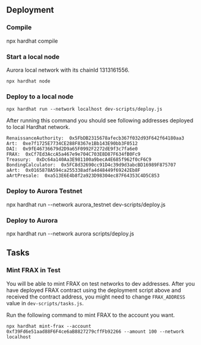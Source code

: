 ## Deployment

### Compile
npx hardhat compile

### Start a local node
Aurora local network with its chainId 1313161556.
```
npx hardhat node
```

### Deploy to a local node
```
npx hardhat run --network localhost dev-scripts/deploy.js
```

After running this command you should see following addresses deployed to local Hardhat network.

```
RenaissanceAuthority:  0x5FbDB2315678afecb367f032d93F642f64180aa3
Art:  0xe7f1725E7734CE288F8367e1Bb143E90bb3F0512
DAI:  0x9fE46736679d2D9a65F0992F2272dE9f3c7fa6e0
FRAX:  0xCf7Ed3AccA5a467e9e704C703E8D87F634fB0Fc9
Treasury:  0xDc64a140Aa3E981100a9becA4E685f962f0cF6C9
BondingCalculator:  0x5FC8d32690cc91D4c39d9d3abcBD16989F875707
aArt:  0x0165878A594ca255338adfa4d48449f69242Eb8F
aArtPresale:  0xa513E6E4b8f2a923D98304ec87F64353C4D5C853
```

### Deploy to Aurora Testnet
npx hardhat run --network aurora_testnet dev-scripts/deploy.js

### Deploy to Aurora
npx hardhat run --network aurora scripts/deploy.js

## Tasks 
### Mint FRAX in Test
You will be able to mint FRAX on test networks to dev addresses. After you have deployed FRAX contract using the deployment script above and received the contract address, you might need to change `FRAX_ADDRESS` value in `dev-scripts/tasks.js`. 

Run the following command to mint FRAX to the account you want. 
```
npx hardhat mint-frax --account 0xf39Fd6e51aad88F6F4ce6aB8827279cffFb92266 --amount 100 --network localhost
```
